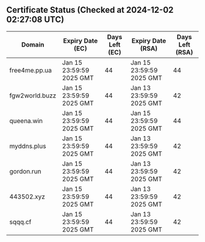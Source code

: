 ## Certificate Status (Checked at 2024-12-02 02:27:08 UTC)
| Domain | Expiry Date (EC) | Days Left (EC) | Expiry Date (RSA) | Days Left (RSA) |
|--------|-------------------|----------------|--------------------|--------------------|
| free4me.pp.ua | Jan 15 23:59:59 2025 GMT | 44 | Jan 15 23:59:59 2025 GMT | 44 |
| fgw2world.buzz | Jan 15 23:59:59 2025 GMT | 44 | Jan 13 23:59:59 2025 GMT | 42 |
| queena.win | Jan 15 23:59:59 2025 GMT | 44 | Jan 15 23:59:59 2025 GMT | 44 |
| myddns.plus | Jan 15 23:59:59 2025 GMT | 44 | Jan 13 23:59:59 2025 GMT | 42 |
| gordon.run | Jan 15 23:59:59 2025 GMT | 44 | Jan 13 23:59:59 2025 GMT | 42 |
| 443502.xyz | Jan 15 23:59:59 2025 GMT | 44 | Jan 13 23:59:59 2025 GMT | 42 |
| sqqq.cf | Jan 15 23:59:59 2025 GMT | 44 | Jan 13 23:59:59 2025 GMT | 42 |
